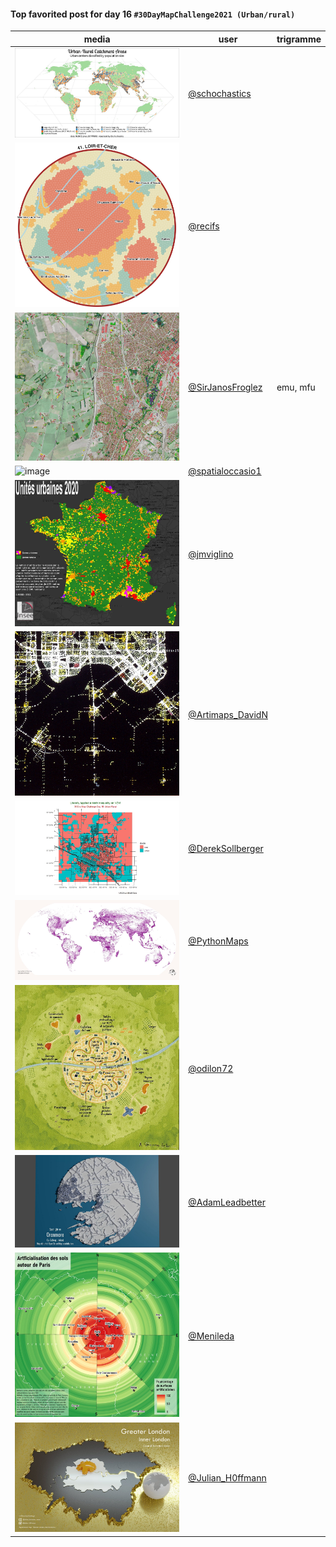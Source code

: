 #### Top favorited post for day 16 `#30DayMapChallenge2021 (Urban/rural)`

| media | user | trigramme |
|-------|------|-----------|
| ![image](../uploads/8231ad79a52b74b7ff7154f771e1d9f6/image.png) |[@schochastics](https://twitter.com/schochastics/status/1460572355256672257)| |
| ![image](../uploads/128ff3a821808a23900917fd159855d4/image.png) |[@recifs](https://twitter.com/recifs/status/1460365274947985412)| |
| ![image](../uploads/febb3c4895876bab7340b767b7640f54/image.png) |[@SirJanosFroglez](https://twitter.com/SirJanosFroglez/status/1460619798459654154)|emu, mfu |
| ![image](../uploads/fd4672e6a653cb8b4076994f40de4169/image.png) |[@spatialoccasio1](https://twitter.com/spatialoccasio1/status/1460704985562370048)| |
| ![image](../uploads/f49585dd422b6a9cc6fb945adcc68ec8/image.png) |[@jmviglino](https://twitter.com/jmviglino/status/1460537920314658821)| |
| ![image](../uploads/87073097b82ef79cd504444b551a637e/image.png) |[@Artimaps_DavidN](https://twitter.com/Artimaps_DavidN/status/1460669129107640320)| |
| ![image](../uploads/859f97df10009e07ec76dde94db6b9f4/image.png) |[@DerekSollberger](https://twitter.com/DerekSollberger/status/1460518180359589894)| |
| ![image](../uploads/c54455eb3130c5aa719c063f8e3421bd/image.png) |[@PythonMaps](https://twitter.com/PythonMaps/status/1460661445473886215)| |
| ![image](../uploads/23a46571960b91fbc9124826fa2a92e9/image.png) |[@odilon72](https://twitter.com/odilon72/status/1460515865904959492)| |
| ![image](../uploads/0313bc287ff88bbe637497803c57954f/image.png) |[@AdamLeadbetter](https://twitter.com/AdamLeadbetter/status/1460553057461325827)| |
| ![image](../uploads/07bcf4afbd162e6a996999e352047d77/image.png) |[@Menileda](https://twitter.com/Menileda/status/1460677774805512206)| |
| ![image](../uploads/7bd587423b0e864f018636ad200a14a7/image.png) |[@Julian_H0ffmann](https://twitter.com/Julian_H0ffmann/status/1460653745633738757)| |